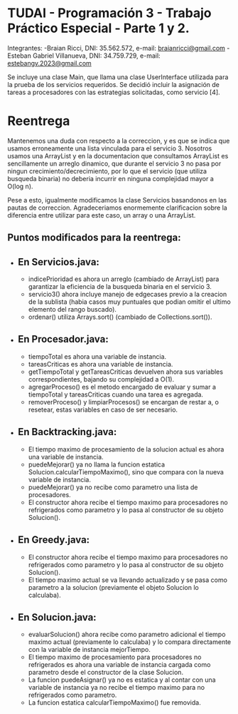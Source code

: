 # TUDAI - Programación 3 - Trabajo Práctico Especial - Parte 1 y 2.

Integrantes:
-Braian Ricci, DNI: 35.562.572, e-mail: braianricci@gmail.com
-Esteban Gabriel Villanueva, DNI: 34.759.729, e-mail: estebangv.2023@gmail.com

Se incluye una clase Main, que llama una clase UserInterface utilizada para la prueba de los servicios requeridos.
Se decidió incluir la asignación de tareas a procesadores con las estrategias solicitadas, como servicio [4].

# Reentrega

Mantenemos una duda con respecto a la correccion, y es que se indica que usamos erroneamente una lista vinculada para el servicio 3. Nosotros usamos una ArrayList y en la documentacion que consultamos ArrayList es sencillamente un arreglo dinamico, que durante el servicio 3 no pasa por ningun crecimiento/decrecimiento, por lo que el servicio (que utiliza busqueda binaria) no deberia incurrir en ninguna complejidad mayor a O(log n).

Pese a esto, igualmente modificamos la clase Servicios basandonos en las pautas de correccion. Agradeceriamos enormemente clarificacion sobre la diferencia entre utilizar para este caso, un array o una ArrayList.

## Puntos modificados para la reentrega:

- ## En Servicios.java:

  - indicePrioridad es ahora un arreglo (cambiado de ArrayList) para garantizar la eficiencia de la busqueda binaria en el servicio 3.
  - servicio3() ahora incluye manejo de edgecases previo a la creacion de la sublista (habia casos muy puntuales que podian omitir el ultimo elemento del rango buscado).
  - ordenar() utiliza Arrays.sort() (cambiado de Collections.sort()).

- ## En Procesador.java:

  - tiempoTotal es ahora una variable de instancia.
  - tareasCriticas es ahora una variable de instancia.
  - getTiempoTotal y getTareasCriticas devuelven ahora sus variables correspondientes, bajando su complejidad a O(1).
  - agregarProceso() es el metodo encargado de evaluar y sumar a tiempoTotal y tareasCriticas cuando una tarea es agregada.
  - removerProceso() y limpiarProcesos() se encargan de restar a, o resetear, estas variables en caso de ser necesario.

- ## En Backtracking.java:

  - El tiempo maximo de procesamiento de la solucion actual es ahora una variable de instancia.
  - puedeMejorar() ya no llama la funcion estatica Solucion.calcularTiempoMaximo(), sino que compara con la nueva variable de instancia.
  - puedeMejorar() ya no recibe como parametro una lista de procesadores.
  - El constructor ahora recibe el tiempo maximo para procesadores no refrigerados como parametro y lo pasa al constructor de su objeto Solucion().

- ## En Greedy.java:

  - El constructor ahora recibe el tiempo maximo para procesadores no refrigerados como parametro y lo pasa al constructor de su objeto Solucion().
  - El tiempo maximo actual se va llevando actualizado y se pasa como parametro a la solucion (previamente el objeto Solucion lo calculaba).

- ## En Solucion.java:

  - evaluarSolucion() ahora recibe como parametro adicional el tiempo maximo actual (previamente lo calculaba) y lo compara directamente con la variable de instancia mejorTiempo.
  - El tiempo maximo de procesamiento para procesadores no refrigerados es ahora una variable de instancia cargada como parametro desde el constructor de la clase Solucion.
  - La funcion puedeAsignar() ya no es estatica y al contar con una variable de instancia ya no recibe el tiempo maximo para no refrigerados como parametro.
  - La funcion estatica calcularTiempoMaximo() fue removida.
